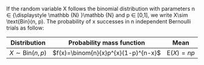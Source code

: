 If the random variable X follows the binomial distribution with parameters n ∈ {\displaystyle \mathbb {N} }\mathbb {N}  and p ∈ [0,1], we write X\sim \text{Bin}(n, p). 
The probability of x successes in n independent Bernoulli trials as follow:

Distribution|Probability mass function|Mean
------|-------|------
  $X\sim \text{Bin}(n,p)$|$f(x)=\binom{n}{x}p^{x}(1-p)^{n-x}$    |$\text{E}(X)=np$
